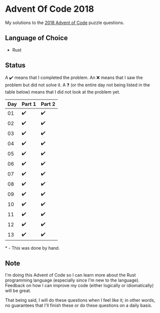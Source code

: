 # Advent Of Code 2018
My solutions to the [2018 Advent of Code](https://adventofcode.com/2018) puzzle questions.

## Language of Choice
- Rust

## Status

A ✔️ means that I completed the problem. An ❌ means that I saw the problem but did not solve it. A ❓ (or the entire day not being listed in the table below) means that I did not look at the problem yet.

| Day | Part 1 | Part 2 |
| --- | ------ | ------ |
| 01  | ✔️     | ✔️    |   
| 02  | ✔️     | ✔️    |   
| 03  | ✔️     | ✔️    |
| 04  | ✔️     | ✔️    |   
| 05  | ✔️     | ✔️    |
| 06  | ✔️     | ✔️    |   
| 07  | ✔️     | ✔️    |   
| 08  | ✔️     | ✔️    |   
| 09  | ✔️     | ✔️    |   
| 10  | ✔️     | ✔️    |   
| 11  | ✔️     | ✔️    |
| 12  | ✔️     | ✔️    |
| 13  | ✔️     | ✔️    |

\* - This was done by hand.

## Note
I'm doing this Advent of Code so I can learn more about the Rust programming language (especially since I'm new to the language). Feedback on how I can improve my code (either logically or idiomatically) will be great.

That being said, I will do these questions when I feel like it; in other words, no guarantees that I'll finish these or do these questions on a daily basis.
